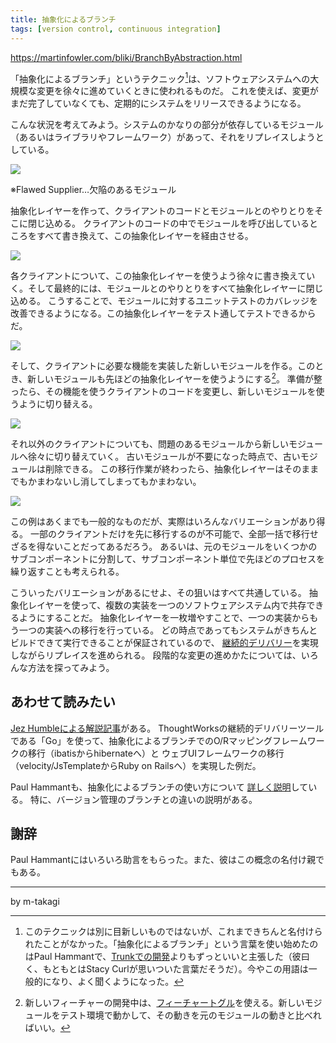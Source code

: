 ```yaml
---
title: 抽象化によるブランチ
tags: [version control, continuous integration]
---
```


https://martinfowler.com/bliki/BranchByAbstraction.html

「抽象化によるブランチ」というテクニック[^fn01]は、ソフトウェアシステムへの大規模な変更を徐々に進めていくときに使われるものだ。
これを使えば、変更がまだ完了していなくても、定期的にシステムをリリースできるようになる。

こんな状況を考えてみよう。システムのかなりの部分が依存しているモジュール（あるいはライブラリやフレームワーク）があって、それをリプレイスしようとしている。

![](https://martinfowler.com/bliki/images/branch-by-abstraction/step-1.png)

※Flawed Supplier…欠陥のあるモジュール

抽象化レイヤーを作って、クライアントのコードとモジュールとのやりとりをそこに閉じ込める。
クライアントのコードの中でモジュールを呼び出しているところをすべて書き換えて、この抽象化レイヤーを経由させる。

![](https://martinfowler.com/bliki/images/branch-by-abstraction/step-2.png)


各クライアントについて、この抽象化レイヤーを使うよう徐々に書き換えていく。そして最終的には、モジュールとのやりとりをすべて抽象化レイヤーに閉じ込める。
こうすることで、モジュールに対するユニットテストのカバレッジを改善できるようになる。この抽象化レイヤーをテスト通してテストできるからだ。

![](https://martinfowler.com/bliki/images/branch-by-abstraction/step-3.png)


そして、クライアントに必要な機能を実装した新しいモジュールを作る。このとき、新しいモジュールも先ほどの抽象化レイヤーを使うようにする[^fn02]。
準備が整ったら、その機能を使うクライアントのコードを変更し、新しいモジュールを使うように切り替える。

![](https://martinfowler.com/bliki/images/branch-by-abstraction/step-4.png)

それ以外のクライアントについても、問題のあるモジュールから新しいモジュールへ徐々に切り替えていく。
古いモジュールが不要になった時点で、古いモジュールは削除できる。
この移行作業が終わったら、抽象化レイヤーはそのままでもかまわないし消してしまってもかまわない。


![](https://martinfowler.com/bliki/images/branch-by-abstraction/step-5.png)

この例はあくまでも一般的なものだが、実際はいろんなバリエーションがあり得る。
一部のクライアントだけを先に移行するのが不可能で、全部一括で移行せざるを得ないことだってあるだろう。
あるいは、元のモジュールをいくつかのサブコンポーネントに分割して、サブコンポーネント単位で先ほどのプロセスを繰り返すことも考えられる。

こういったバリエーションがあるにせよ、その狙いはすべて共通している。
抽象化レイヤーを使って、複数の実装を一つのソフトウェアシステム内で共存できるようにすることだ。
抽象化レイヤーを一枚増やすことで、一つの実装からもう一つの実装への移行を行っている。
どの時点であってもシステムがきちんとビルドできて実行できることが保証されているので、
[継続的デリバリー](https://martinfowler.com/delivery.html)を実現しながらリプレイスを進められる。
段階的な変更の進めかたについては、いろんな方法を探ってみよう。

## あわせて読みたい

[Jez Humbleによる解説記事](http://continuousdelivery.com/2011/05/make-large-scale-changes-incrementally-with-branch-by-abstraction/)がある。
ThoughtWorksの継続的デリバリーツールである「Go」を使って、抽象化によるブランチでのO/Rマッピングフレームワークの移行（ibatisからhibernateへ）と
ウェブUIフレームワークの移行（velocity/JsTemplateからRuby on Railsへ）を実現した例だ。

Paul Hammantも、抽象化によるブランチの使い方について
[詳しく説明](http://paulhammant.com/blog/branch_by_abstraction.html)している。
特に、バージョン管理のブランチとの違いの説明がある。

## 謝辞

Paul Hammantにはいろいろ助言をもらった。また、彼はこの概念の名付け親でもある。

----

by m-takagi


[^fn01]: このテクニックは別に目新しいものではないが、これまできちんと名付けられたことがなかった。「抽象化によるブランチ」という言葉を使い始めたのはPaul Hammantで、[Trunkでの開発](http://paulhammant.com/2013/04/05/what-is-trunk-based-development/)よりもずっといいと主張した（彼曰く、もともとはStacy Curlが思いついた言葉だそうだ）。今やこの用語は一般的になり、よく聞くようになった。

[^fn02]: 新しいフィーチャーの開発中は、[フィーチャートグル](/FeatureToggle)を使える。新しいモジュールをテスト環境で動かして、その動きを元のモジュールの動きと比べればいい。

